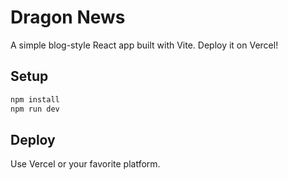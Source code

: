 # Dragon News

A simple blog-style React app built with Vite. Deploy it on Vercel!

## Setup

```bash
npm install
npm run dev
```

## Deploy

Use Vercel or your favorite platform.
